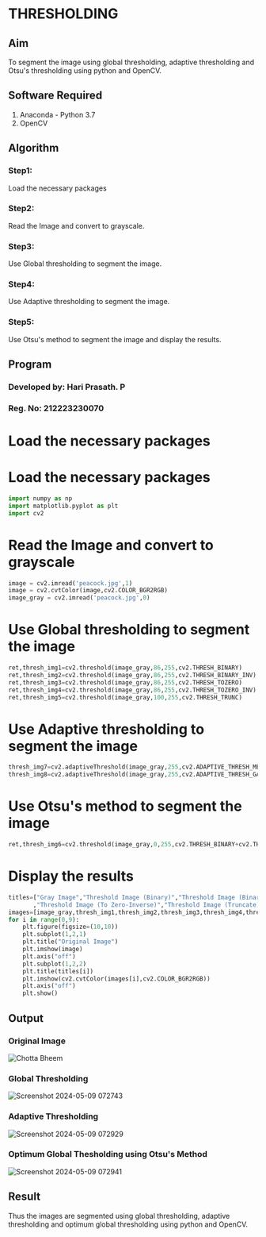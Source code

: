 # THRESHOLDING
## Aim
To segment the image using global thresholding, adaptive thresholding and Otsu's thresholding using python and OpenCV.

## Software Required
1. Anaconda - Python 3.7
2. OpenCV

## Algorithm

### Step1:
Load the necessary packages

### Step2:
Read the Image and convert to grayscale.

### Step3:
Use Global thresholding to segment the image.

### Step4:
Use Adaptive thresholding to segment the image.

### Step5:
Use Otsu's method to segment the image and display the results.

## Program
### Developed by: Hari Prasath. P
### Reg. No: 212223230070
# Load the necessary packages

# Load the necessary packages

```python
import numpy as np
import matplotlib.pyplot as plt
import cv2
```

# Read the Image and convert to grayscale

```python
image = cv2.imread('peacock.jpg',1)
image = cv2.cvtColor(image,cv2.COLOR_BGR2RGB)
image_gray = cv2.imread('peacock.jpg',0)
```

# Use Global thresholding to segment the image

```python
ret,thresh_img1=cv2.threshold(image_gray,86,255,cv2.THRESH_BINARY)
ret,thresh_img2=cv2.threshold(image_gray,86,255,cv2.THRESH_BINARY_INV)
ret,thresh_img3=cv2.threshold(image_gray,86,255,cv2.THRESH_TOZERO)
ret,thresh_img4=cv2.threshold(image_gray,86,255,cv2.THRESH_TOZERO_INV)
ret,thresh_img5=cv2.threshold(image_gray,100,255,cv2.THRESH_TRUNC)
```

# Use Adaptive thresholding to segment the image

```python
thresh_img7=cv2.adaptiveThreshold(image_gray,255,cv2.ADAPTIVE_THRESH_MEAN_C,cv2.THRESH_BINARY,11,2)
thresh_img8=cv2.adaptiveThreshold(image_gray,255,cv2.ADAPTIVE_THRESH_GAUSSIAN_C,cv2.THRESH_BINARY,11,2)
```

# Use Otsu's method to segment the image 

```python
ret,thresh_img6=cv2.threshold(image_gray,0,255,cv2.THRESH_BINARY+cv2.THRESH_OTSU)
```

# Display the results

```python
titles=["Gray Image","Threshold Image (Binary)","Threshold Image (Binary Inverse)","Threshold Image (To Zero)"
       ,"Threshold Image (To Zero-Inverse)","Threshold Image (Truncate)","Otsu","Adaptive Threshold (Mean)","Adaptive Threshold (Gaussian)"]
images=[image_gray,thresh_img1,thresh_img2,thresh_img3,thresh_img4,thresh_img5,thresh_img6,thresh_img7,thresh_img8]
for i in range(0,9):
    plt.figure(figsize=(10,10))
    plt.subplot(1,2,1)
    plt.title("Original Image")
    plt.imshow(image)
    plt.axis("off")
    plt.subplot(1,2,2)
    plt.title(titles[i])
    plt.imshow(cv2.cvtColor(images[i],cv2.COLOR_BGR2RGB))
    plt.axis("off")
    plt.show()
```

## Output

### Original Image

![Chotta Bheem](https://github.com/Hari-Prasath-P-08/Thresholdingg/assets/139455593/228e6c75-1db2-4be4-9b2b-6b3c01e25aac)

### Global Thresholding

![Screenshot 2024-05-09 072743](https://github.com/Hari-Prasath-P-08/Thresholdingg/assets/139455593/461ad09f-47fa-4efa-884e-256c51d587b0)

### Adaptive Thresholding

![Screenshot 2024-05-09 072929](https://github.com/Hari-Prasath-P-08/Thresholdingg/assets/139455593/4681dfd1-1011-4561-80bb-7dfd96a2be0a)

### Optimum Global Thesholding using Otsu's Method

![Screenshot 2024-05-09 072941](https://github.com/Hari-Prasath-P-08/Thresholdingg/assets/139455593/fb4c4af2-652e-4ef1-a822-b377912c7b73)

## Result
Thus the images are segmented using global thresholding, adaptive thresholding and optimum global thresholding using python and OpenCV.
